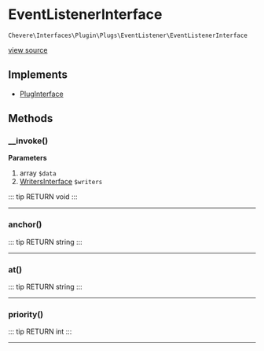 # EventListenerInterface

`Chevere\Interfaces\Plugin\Plugs\EventListener\EventListenerInterface`

[view source](https://github.com/chevere/chevere/blob/master/interfaces/Plugin/Plugs/EventListener/EventListenerInterface.php)

## Implements

- [PlugInterface](../../PlugInterface.md)
## Methods

### __invoke()

**Parameters**

1. array `$data`
2. [WritersInterface](../../../Writer/WritersInterface.md) `$writers`

::: tip RETURN
void
:::


---

### anchor()

::: tip RETURN
string
:::


---

### at()

::: tip RETURN
string
:::


---

### priority()

::: tip RETURN
int
:::


---

